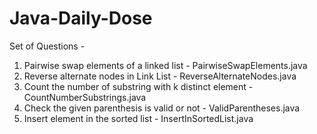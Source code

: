# Java-Daily-Dose

Set of Questions - 
1. Pairwise swap elements of a linked list - PairwiseSwapElements.java
2. Reverse alternate nodes in Link List - ReverseAlternateNodes.java
3. Count the number of substring with k distinct element - CountNumberSubstrings.java
4. Check the given parenthesis is valid or not - ValidParentheses.java
5. Insert element in the sorted list -  InsertInSortedList.java
